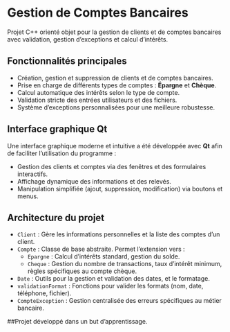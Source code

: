 # Gestion de Comptes Bancaires

Projet C++ orienté objet pour la gestion de clients et de comptes bancaires avec validation, gestion d’exceptions et calcul d’intérêts.

## Fonctionnalités principales

- Création, gestion et suppression de clients et de comptes bancaires.
- Prise en charge de différents types de comptes : **Épargne** et **Chèque**.
- Calcul automatique des intérêts selon le type de compte.
- Validation stricte des entrées utilisateurs et des fichiers.
- Système d’exceptions personnalisées pour une meilleure robustesse.

## Interface graphique Qt

Une interface graphique moderne et intuitive a été développée avec **Qt** afin de faciliter l’utilisation du programme :

- Gestion des clients et comptes via des fenêtres et des formulaires interactifs.
- Affichage dynamique des informations et des relevés.
- Manipulation simplifiée (ajout, suppression, modification) via boutons et menus.

## Architecture du projet

- `Client` : Gère les informations personnelles et la liste des comptes d’un client.
- `Compte` : Classe de base abstraite. Permet l’extension vers :
    - `Epargne` : Calcul d’intérêts standard, gestion du solde.
    - `Cheque` : Gestion du nombre de transactions, taux d’intérêt minimum, règles spécifiques au compte chèque.
- `Date` : Outils pour la gestion et validation des dates, et le formatage.
- `validationFormat` : Fonctions pour valider les formats (nom, date, téléphone, fichier).
- `CompteException` : Gestion centralisée des erreurs spécifiques au métier bancaire.


##Projet développé dans un but d’apprentissage.
